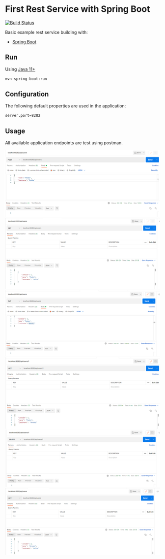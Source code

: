 # First Rest Service with Spring Boot


[![Build Status](https://travis-ci.org/joemccann/dillinger.svg?branch=master)](https://travis-ci.org/joemccann/dillinger)

Basic example rest service building with:
- [Spring Boot](https://spring.io/)


## Run
Using [Java 11+](https://jdk.java.net/11/)
```sh
mvn spring-boot:run
```
## Configuration
The following default properties are used in the application:
```sh
server.port=8282
```

## Usage

All available application endpoints are test using postman.

![alt text](img/Post.png)
![alt text](img/GetAll.png)
![alt text](img/Put.png)
![alt text](img/Get.png)
![alt text](img/Delete.png)
![alt text](img/GetAll2.png)